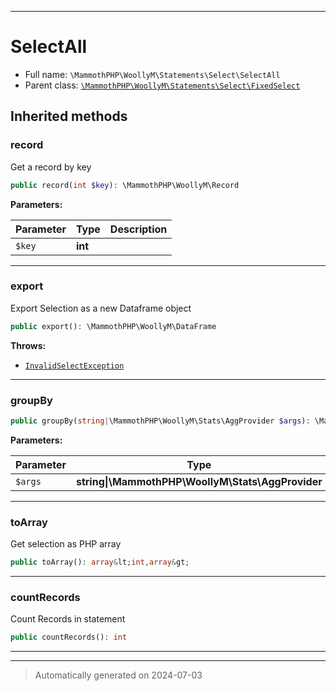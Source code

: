 ***

# SelectAll





* Full name: `\MammothPHP\WoollyM\Statements\Select\SelectAll`
* Parent class: [`\MammothPHP\WoollyM\Statements\Select\FixedSelect`](./FixedSelect.md)






## Inherited methods


### record

Get a record by key

```php
public record(int $key): \MammothPHP\WoollyM\Record
```








**Parameters:**

| Parameter | Type | Description |
|-----------|------|-------------|
| `$key` | **int** |  |





***

### export

Export Selection as a new Dataframe object

```php
public export(): \MammothPHP\WoollyM\DataFrame
```











**Throws:**

- [`InvalidSelectException`](../../Exceptions/InvalidSelectException.md)



***

### groupBy



```php
public groupBy(string|\MammothPHP\WoollyM\Stats\AggProvider $args): \MammothPHP\WoollyM\DataFrame
```








**Parameters:**

| Parameter | Type | Description |
|-----------|------|-------------|
| `$args` | **string&#124;\MammothPHP\WoollyM\Stats\AggProvider** |  |





***

### toArray

Get selection as PHP array

```php
public toArray(): array&lt;int,array&gt;
```












***

### countRecords

Count Records in statement

```php
public countRecords(): int
```












***


***
> Automatically generated on 2024-07-03

